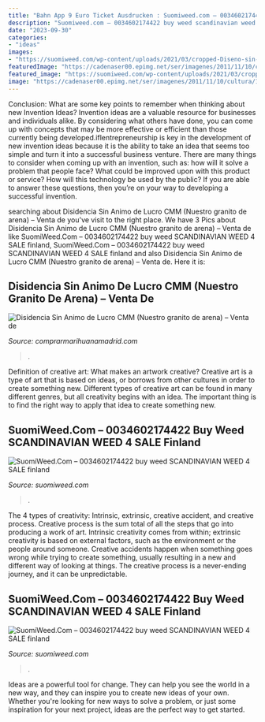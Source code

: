 ```yaml
---
title: "Bahn App 9 Euro Ticket Ausdrucken : Suomiweed.com – 0034602174422 Buy Weed Scandinavian Weed 4 Sale Finland"
description: "Suomiweed.com – 0034602174422 buy weed scandinavian weed 4 sale finland"
date: "2023-09-30"
categories:
- "ideas"
images:
- "https://suomiweed.com/wp-content/uploads/2021/03/cropped-Diseno-sin-titulo-2021-03-06T171100.110-150x150.jpg"
featuredImage: "https://cadenaser00.epimg.net/ser/imagenes/2011/11/10/cultura/1320884234_740215_0000000000_noticia_normal.jpg"
featured_image: "https://suomiweed.com/wp-content/uploads/2021/03/cropped-Diseno-sin-titulo-2021-03-06T171100.110-150x150.jpg"
image: "https://cadenaser00.epimg.net/ser/imagenes/2011/11/10/cultura/1320884234_740215_0000000000_noticia_normal.jpg"
---
```



Conclusion: What are some key points to remember when thinking about new Invention Ideas?
Invention ideas are a valuable resource for businesses and individuals alike. By considering what others have done, you can come up with concepts that may be more effective or efficient than those currently being developed.iflentrepreneurship is key in the development of new invention ideas because it is the ability to take an idea that seems too simple and turn it into a successful business venture. There are many things to consider when coming up with an invention, such as: how will it solve a problem that people face? What could be improved upon with this product or service? How will this technology be used by the public? If you are able to answer these questions, then you’re on your way to developing a successful invention.

	

		
searching about Disidencia Sin Animo de Lucro CMM (Nuestro granito de arena) – Venta de you've visit to the right place. We have 3 Pics about Disidencia Sin Animo de Lucro CMM (Nuestro granito de arena) – Venta de like SuomiWeed.Com – 0034602174422 buy weed SCANDINAVIAN WEED 4 SALE finland, SuomiWeed.Com – 0034602174422 buy weed SCANDINAVIAN WEED 4 SALE finland and also Disidencia Sin Animo de Lucro CMM (Nuestro granito de arena) – Venta de. Here it is:
		
    
## Disidencia Sin Animo De Lucro CMM (Nuestro Granito De Arena) – Venta De

<img loading=lazy src="https://cadenaser00.epimg.net/ser/imagenes/2011/11/10/cultura/1320884234_740215_0000000000_noticia_normal.jpg" onerror="this.onerror=null;this.src='https://tse3.mm.bing.net/th?id=OIP.Hchqee7CbShUopW4W5TU9AHaEQ&amp;pid=15.1';" alt="Disidencia Sin Animo de Lucro CMM (Nuestro granito de arena) – Venta de">

_Source: comprarmarihuanamadrid.com_

>. 

	

Definition of creative art: What makes an artwork creative?
Creative art is a type of art that is based on ideas, or borrows from other cultures in order to create something new. 
Different types of creative art can be found in many different genres, but all creativity begins with an idea. The important thing is to find the right way to apply that idea to create something new.

    
## SuomiWeed.Com – 0034602174422 Buy Weed SCANDINAVIAN WEED 4 SALE Finland

<img loading=lazy src="http://suomiweed.com/wp-content/plugins/gtranslate/flags/48/zh-CN.png" onerror="this.onerror=null;this.src='https://tse2.mm.bing.net/th?id=OIP.KMYUr1z58HAEbgQJ2NWAywAAAA&amp;pid=15.1';" alt="SuomiWeed.Com – 0034602174422 buy weed SCANDINAVIAN WEED 4 SALE finland">

_Source: suomiweed.com_

>. 

	

The 4 types of creativity: Intrinsic, extrinsic, creative accident, and creative process.
Creative process is the sum total of all the steps that go into producing a work of art. Intrinsic creativity comes from within; extrinsic creativity is based on external factors, such as the environment or the people around someone. Creative accidents happen when something goes wrong while trying to create something, usually resulting in a new and different way of looking at things. The creative process is a never-ending journey, and it can be unpredictable.

    
## SuomiWeed.Com – 0034602174422 Buy Weed SCANDINAVIAN WEED 4 SALE Finland

<img loading=lazy src="https://suomiweed.com/wp-content/uploads/2021/03/cropped-Diseno-sin-titulo-2021-03-06T171100.110-150x150.jpg" onerror="this.onerror=null;this.src='https://tse1.mm.bing.net/th?id=OIP.ePloGgRT0YMnvJuA_Bu2TwAAAA&amp;pid=15.1';" alt="SuomiWeed.Com – 0034602174422 buy weed SCANDINAVIAN WEED 4 SALE finland">

_Source: suomiweed.com_

>. 

	

Ideas are a powerful tool for change. They can help you see the world in a new way, and they can inspire you to create new ideas of your own. Whether you're looking for new ways to solve a problem, or just some inspiration for your next project, ideas are the perfect way to get started.

